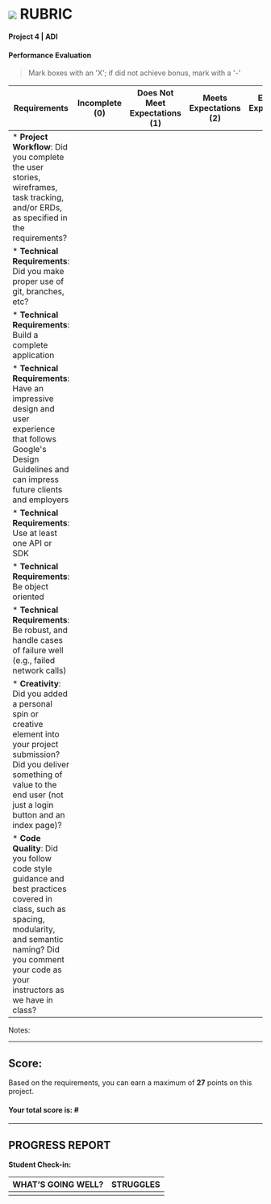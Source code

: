 # ![](https://ga-dash.s3.amazonaws.com/production/assets/logo-9f88ae6c9c3871690e33280fcf557f33.png) RUBRIC
**Project 4 | ADI** 	 						


#### Performance Evaluation
> Mark boxes with an 'X'; if did not achieve bonus, mark with a '-'

| Requirements | Incomplete (0) | Does Not Meet Expectations (1) | Meets Expectations (2) | Exceeds Expectations (3) |
|---|---|---|---|---|
| * __Project Workflow__: Did you complete the user stories, wireframes, task tracking, and/or ERDs, as specified in the requirements? | | | |  | 
| * __Technical Requirements__: Did you make proper use of git, branches, etc? | | | |  |
| * __Technical Requirements__: Build a complete application | | | | |
| * __Technical Requirements__: Have an impressive design and user experience that follows Google's Design Guidelines and can impress future clients and employers | | | | |
| * __Technical Requirements__: Use at least one API or SDK | | | | |
| * __Technical Requirements__: Be object oriented  | | | | |
| * __Technical Requirements__: Be robust, and handle cases of failure well (e.g., failed network calls) | | | | |
| * __Creativity__: Did you added a personal spin or creative element into your project submission? Did you deliver something of value to the end user (not just a login button and an index page)? | | | |  |
| * __Code Quality__: Did you follow code style guidance and best practices covered in class, such as spacing, modularity, and semantic naming? Did you comment your code as your instructors as we have in class? | | |  |  |










Notes:

<!-- Example: Your getting the hang of this!  Be sure to practice proper indentation and spacing.  Nice work! -->

---

## Score:
Based on the requirements, you can earn a maximum of  **27**  points on this project.

#### Your total score is: **#**


---

## PROGRESS REPORT
**Student Check-in:**

|WHAT’S GOING WELL?|STRUGGLES|
|---|---|
| | | 
